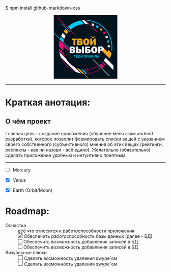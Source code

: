 $ npm install github-markdown-css


<p align="center"><img src=".gitimage/logo_frame_text.png" height="200" width="200"></p>

---

<h1>Краткая анотация:</h1>

<h2>О чём проект</h2>

<p>Главная цель - создание приложения (обучение меня азам android разработки), которое позволит 
формировать списки вещей с указанием своего собственного (субъективного) мнения об этих вещах 
(рейтинги, респекты - как ни назови - всё едино). Желательно (обязательно) сделать приложение 
удобным и интуитивно понятным. </p>

***
 
 - [ ] Mercury
 
 - [x] Venus
 
 - [x] Earth (Orbit/Moon)


<h1>Roadmap:</h1>
<dl>
  <dt>Оснастка</dt>
  <dd>всё что относится к работоспособности приложения
    <div><img src=".gitimage/chkbx_checked.png" height="14" width="14"> 
        Обеспечить работоспособность базы данных (далее - БД)</div>
    <div><img src=".gitimage/chkbx_unchecked.png" height="13" width="13"> 
        Обеспечить возможность добавления записей в БД</div>
    <div><img src=".gitimage/chkbx_unchecked.png" height="13" width="13"> 
        Обеспечить возможность добавления записей в БД</div>
  </dd>

  <dt>Визуальные плюхи</dt>
  <dd>
    <div><img src=".gitimage/chkbx_unchecked.png" height="15" width="15">
            Сделать возможность удаления swype`ом</div>
    <div>
        <img src=".gitimage/chkbx_unchecked.png" height="15" width="15">
        Сделать возможность удаления swype`ом</div>

  </dd>
</dl>

